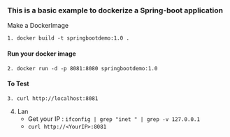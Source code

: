 
### This is a basic example to dockerize a Spring-boot application

Make a DockerImage 

```1. docker build -t springbootdemo:1.0 .```

#### Run your docker image  
```2. docker run -d -p 8081:8080 springbootdemo:1.0```

#### To Test 

```3. curl http://localhost:8081```

4. Lan
    - Get your IP : ```ifconfig | grep "inet " | grep -v 127.0.0.1```
    - ```curl http://<YourIP>:8081```

